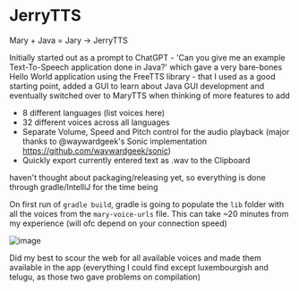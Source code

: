 # JerryTTS

Mary + Java = Jary -> JerryTTS

Initially started out as a prompt to ChatGPT - 'Can you give me an example Text-To-Speech application done in Java?' 
which gave a very bare-bones Hello World application using the FreeTTS library - that I used as a good starting point, added a GUI
to learn about Java GUI development and eventually switched over to MaryTTS when thinking of more features to add

- 8 different languages (list voices here)
- 32 different voices across all languages
- Separate Volume, Speed and Pitch control for the audio playback (major thanks to @waywardgeek's Sonic implementation https://github.com/waywardgeek/sonic)
- Quickly export currently entered text as .wav to the Clipboard

haven't thought about packaging/releasing yet, so everything is done through gradle/IntelliJ for the time being

On first run of `gradle build`, gradle is going to populate the `lib` folder with all the voices from the `mary-voice-urls` file. This can take ~20 minutes from my experience (will ofc depend on your connection speed)

![image](https://user-images.githubusercontent.com/39552449/208804492-0fc87689-9f0a-4426-81ab-0c950c3143ad.png)

Did my best to scour the web for all available voices and made them available in the app (everything I could find except luxembourgish and telugu, as those two gave problems on compilation)

